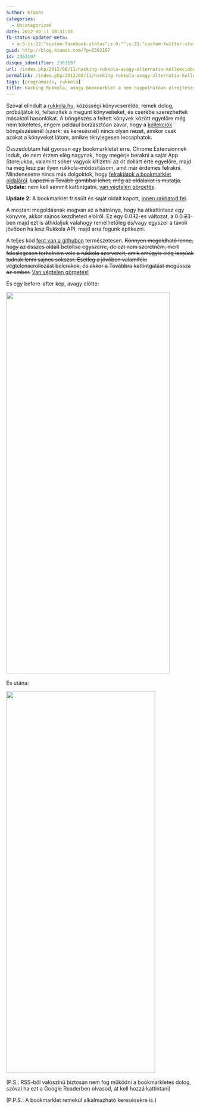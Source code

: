 ```yaml
---
author: KTamas
categories:
  - Uncategorized
date: 2012-08-11 18:31:15
fb-status-updater-meta:
  - a:5:{s:22:"custom-facebook-status";s:0:"";s:21:"custom-twitter-status";s:0:"";s:7:"fb-push";s:1:"1";s:7:"tw-push";s:1:"1";s:4:"push";s:0:"";}
guid: http://blog.ktamas.com/?p=2363197
id: 2363197
disqus_identifier: 2363197
url: /index.php/2012/08/11/hacking-rukkola-avagy-alternativ-kollekciobongeszes/
permalink: /index.php/2012/08/11/hacking-rukkola-avagy-alternativ-kollekciobongeszes/
tags: [programozás, rukkola]
title: Hacking Rukkola, avagy bookmarklet a nem happolhatóak elrejtésére
---
```


Szóval elindult a [rukkola.hu](http://rukkola.hu/), közösségi könyvcserélde, remek dolog, próbáljátok ki, felteszitek a megunt könyveiteket, és cserébe szerezhettek másoktól hasonlókat. A böngészés a feltett könyvek között egyelőre még nem tökéletes, engem például borzasztóan zavar, hogy a [kollekciók](http://rukkola.hu/kollekciok) böngészésénél (szerk: és keresésnél) nincs olyan nézet, amikor csak azokat a könyveket látom, amikre ténylegesen lecsaphatok.

Összedobtam hát gyorsan egy bookmarkletet erre. Chrome Extensionnek indult, de nem érzem elég nagynak, hogy megérje berakni a saját App Storejukba, valamint sóher vagyok kifizetni az öt dollárt érte egyelőre, majd ha még lesz pár ilyen rukkola-módosításom, amit már érdemes felrakni. Mindenesetre nincs más dolgoktok, hogy [felrakjátok a bookmarklet oldaláról](http://blog.ktamas.com/index.php/rukkola-bookmarklet/). <del datetime="2012-08-15T16:30:01+00:00">Lapozni a Tovább gombbal lehet, még az oldalakat is mutatja.</del> **Update:** nem kell semmit kattintgatni, [van végtelen görgetés](http://blog.ktamas.com/index.php/2012/08/15/rukkola-bookmarklet-update-1-gorgetes-a-vegtelenbe/).

**Update 2:** A bookmarklet frissült és saját oldalt kapott, [innen rakhatod fel](http://blog.ktamas.com/index.php/rukkola-bookmarklet/).

A mostani megoldásnak megvan az a hátránya, hogy ha átkattintasz egy könyvre, akkor sajnos kezdheted elölről. Ez egy 0.0.<del datetime="2012-08-15T16:30:01+00:00">1</del>2-es változat, a 0.0.<del>2</del>3-ben majd ezt is áthidaljuk valahogy remélhetőleg és/vagy egyszer a távoli jövőben ha lesz Rukkola API, majd arra fogunk építkezni.

A teljes kód [fent van a githubon](https://github.com/KTamas/rukkola_hacks/tree/bookmarklet) természetesen. <del datetime="2012-08-15T16:40:33+00:00">Könnyen megoldható lenne, hogy az összes oldalt betöltse egyszerre, de ezt nem szeretném, mert feleslegesen terhelném vele a rukkola szervereit, amik amúgyis elég lassúak tudnak lenni sajnos sokszor. Esetleg a jövőben valamiféle végtelenscrollozást belerakok, és akkor a Továbbra kattintgatást megússza az ember.</del> [Van végtelen görgetés!](http://blog.ktamas.com/index.php/2012/08/15/rukkola-bookmarklet-update-1-gorgetes-a-vegtelenbe/)

És egy before-after kép, avagy előtte:

[<img src="/wp-content/uploads/2012/08/rbefore-439x1024.jpg" alt="" title="Előtte" width="439" height="1024" class="aligncenter size-large wp-image-2363219" srcset="/wp-content/uploads/2012/08/rbefore-439x1024.jpg 439w, /wp-content/uploads/2012/08/rbefore-128x300.jpg 128w, /wp-content/uploads/2012/08/rbefore.jpg 1009w" sizes="(max-width: 439px) 100vw, 439px" />](/wp-content/uploads/2012/08/rbefore.jpg)

És utána:

[<img src="/wp-content/uploads/2012/08/rafter-400x1024.jpg" alt="" title="Utána" width="400" height="1024" class="aligncenter size-large wp-image-2363218" srcset="/wp-content/uploads/2012/08/rafter-400x1024.jpg 400w, /wp-content/uploads/2012/08/rafter-117x300.jpg 117w" sizes="(max-width: 400px) 100vw, 400px" />](/wp-content/uploads/2012/08/rafter.jpg)

(P.S.: RSS-ből valószínű biztosan nem fog működni a bookmarkletes dolog, szóval ha ezt a Google Readerben olvasod, át kell hozzá kattintani)

(P.P.S.: A bookmarklet remekül alkalmazható keresésekre is.)
